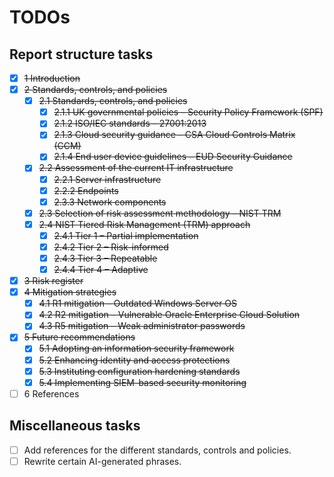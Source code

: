 # TODOs

## Report structure tasks

- [x] ~~1 Introduction~~
- [x] ~~2 Standards, controls, and policies~~
  - [x] ~~2.1 Standards, controls, and policies~~
    - [x] ~~2.1.1 UK governmental policies – Security Policy Framework (SPF)~~
    - [x] ~~2.1.2 ISO/IEC standards – 27001:2013~~
    - [x] ~~2.1.3 Cloud security guidance – CSA Cloud Controls Matrix (CCM)~~
    - [x] ~~2.1.4 End user device guidelines – EUD Security Guidance~~
  - [x] ~~2.2 Assessment of the current IT infrastructure~~
    - [x] ~~2.2.1 Server infrastructure~~
    - [x] ~~2.2.2 Endpoints~~
    - [x] ~~2.3.3 Network components~~
  - [x] ~~2.3 Selection of risk assessment methodology – NIST TRM~~
  - [x] ~~2.4 NIST Tiered Risk Management (TRM) approach~~
    - [x] ~~2.4.1 Tier 1 – Partial implementation~~
    - [x] ~~2.4.2 Tier 2 – Risk-informed~~
    - [x] ~~2.4.3 Tier 3 – Repeatable~~
    - [x] ~~2.4.4 Tier 4 – Adaptive~~
- [x] ~~3 Risk register~~
- [x] ~~4 Mitigation strategies~~
  - [x] ~~4.1 R1 mitigation – Outdated Windows Server OS~~
  - [x] ~~4.2 R2 mitigation – Vulnerable Oracle Enterprise Cloud Solution~~
  - [x] ~~4.3 R5 mitigation – Weak administrator passwords~~
- [x] ~~5 Future recommendations~~
  - [x] ~~5.1 Adopting an information security framework~~
  - [x] ~~5.2 Enhancing identity and access protections~~
  - [x] ~~5.3 Instituting configuration hardening standards~~
  - [x] ~~5.4 Implementing SIEM-based security monitoring~~
- [ ] 6 References

## Miscellaneous tasks

- [ ] Add references for the different standards, controls and policies.
- [ ] Rewrite certain AI-generated phrases.

